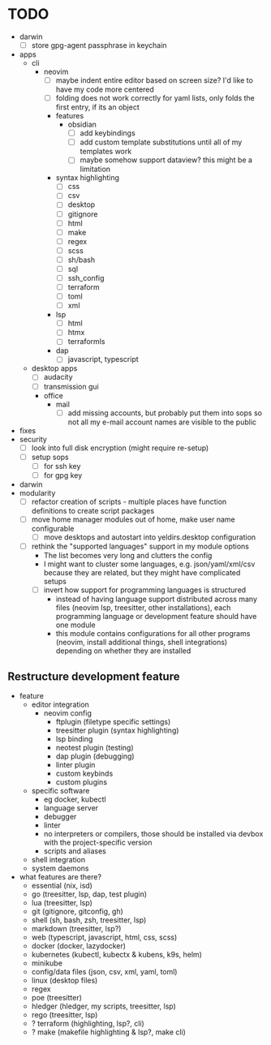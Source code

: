 # TODO

- darwin
  - [ ] store gpg-agent passphrase in keychain
- apps
  - cli
    - neovim
      - [ ] maybe indent entire editor based on screen size? I'd like to have my code more centered
      - [ ] folding does not work correctly for yaml lists, only folds the first entry, if its an object
      - features
        - obsidian
          - [ ] add keybindings
          - [ ] add custom template substitutions until all of my templates work
          - [ ] maybe somehow support dataview? this might be a limitation
      - syntax highlighting
        - [ ] css
        - [ ] csv
        - [ ] desktop
        - [ ] gitignore
        - [ ] html
        - [ ] make
        - [ ] regex
        - [ ] scss
        - [ ] sh/bash
        - [ ] sql
        - [ ] ssh_config
        - [ ] terraform
        - [ ] toml
        - [ ] xml
      - lsp
        - [ ] html
        - [ ] htmx
        - [ ] terraformls
      - dap
          - [ ] javascript, typescript
  - desktop apps
    - [ ] audacity
    - [ ] transmission gui
    - office
      - mail
        - [ ] add missing accounts, but probably put them into sops so not all my e-mail account names are visible to the public
- fixes
- security
  - [ ] look into full disk encryption (might require re-setup)
  - [ ] setup sops
    - [ ] for ssh key
    - [ ] for gpg key
- darwin
- modularity
  - [ ] refactor creation of scripts - multiple places have function definitions to create script packages
  - [ ] move home manager modules out of home, make user name configurable
    - [ ] move desktops and autostart into yeldirs.desktop configuration
  - [ ] rethink the "supported languages" support in my module options
    - The list becomes very long and clutters the config
    - I might want to cluster some languages, e.g. json/yaml/xml/csv because they are related, but they might have complicated setups
    - [ ] invert how support for programming languages is structured
      - instead of having language support distributed across many files (neovim lsp, treesitter, other installations), each programming language or development feature should have one module
      - this module contains configurations for all other programs (neovim, install additional things, shell integrations) depending on whether they are installed

## Restructure development feature
- feature
  - editor integration
    - neovim config
      - ftplugin (filetype specific settings)
      - treesitter plugin (syntax highlighting)
      - lsp binding
      - neotest plugin (testing)
      - dap plugin (debugging)
      - linter plugin
      - custom keybinds
      - custom plugins
  - specific software
    - eg docker, kubectl
    - language server
    - debugger
    - linter
    - no interpreters or compilers, those should be installed via devbox with the project-specific version
    - scripts and aliases
  - shell integration
  - system daemons
- what features are there?
  - essential (nix, isd)
  - go (treesitter, lsp, dap, test plugin)
  - lua (treesitter, lsp)
  - git (gitignore, gitconfig, gh)
  - shell (sh, bash, zsh, treesitter, lsp)
  - markdown (treesitter, lsp?)
  - web (typescript, javascript, html, css, scss)
  - docker (docker, lazydocker)
  - kubernetes (kubectl, kubectx & kubens, k9s, helm)
  - minikube
  - config/data files (json, csv, xml, yaml, toml)
  - linux (desktop files)
  - regex
  - poe (treesitter)
  - hledger (hledger, my scripts, treesitter, lsp)
  - rego (treesitter, lsp)
  - ? terraform (highlighting, lsp?, cli)
  - ? make (makefile highlighting & lsp?, make cli)
